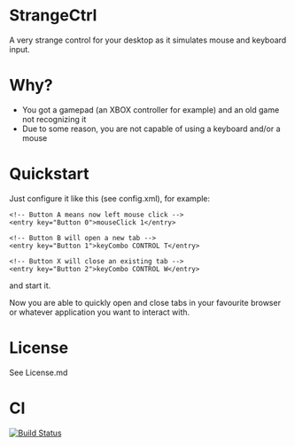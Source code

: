 StrangeCtrl
===========

A very strange control for your desktop as it simulates mouse and keyboard input.

Why?
====

* You got a gamepad (an XBOX controller for example) and an old game not recognizing it
* Due to some reason, you are not capable of using a keyboard and/or a mouse

Quickstart
==========

Just configure it like this (see config.xml), for example:

	<!-- Button A means now left mouse click -->
	<entry key="Button 0">mouseClick 1</entry>

	<!-- Button B will open a new tab -->
	<entry key="Button 1">keyCombo CONTROL T</entry>
	
	<!-- Button X will close an existing tab -->
	<entry key="Button 2">keyCombo CONTROL W</entry>
	
and start it. 

Now you are able to quickly open and close tabs in your favourite browser 
or whatever application you want to interact with.

License
=======

See License.md

CI
==
[![Build Status](https://travis-ci.org/magx2/StrangeCtrl.png?branch=master)](https://travis-ci.org/magx2/StrangeCtrl)
